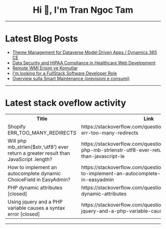 <h1 align="center">Hi 👋, I'm Tran Ngoc Tam</h1>

---

# Latest Blog Posts 
<!-- BLOG-POST-LIST:START -->
- [Theme Management for Dataverse Model Driven Apps / Dynamics 365 CE](https://dev.to/_neronotte/theme-management-for-dataverse-model-driven-apps-dynamics-365-ce-2f89)
- [Data Security and HIPAA Compliance in Healthcare Web Development](https://dev.to/robertadler/data-security-and-hipaa-compliance-in-healthcare-web-development-1jdh)
- [Remote WMI Erişim ve Komutlar](https://dev.to/aciklab/remote-wmi-erisim-ve-komutlar-175i)
- [I&#39;m looking for a FullStack Software Developer Role](https://dev.to/sankar_puvvada/im-looking-for-a-fullstack-software-developer-role-4290)
- [Overview sulla Smart Maintenance &lpar;previsioni e consumi&rpar;](https://dev.to/corradofacchini/overview-sulla-smart-maintenance-previsioni-e-consumi-335b)
<!-- BLOG-POST-LIST:END -->

---

# Latest stack oveflow activity
<table>
  <tr><th>Title</th><th>Link</th></tr>
  <!-- STACKOVERFLOW:START --><tr><td>Shopify ERR_TOO_MANY_REDIRECTS</td><td>https://stackoverflow.com/questions/79118261/shopify-err-too-many-redirects</td></tr><tr><td>Will php mb_strlen&lpar;$str,‘utf8’&rpar; ever return a greater result than JavaScript .length?</td><td>https://stackoverflow.com/questions/79118046/will-php-mb-strlenstr-utf8-ever-return-a-greater-result-than-javascript-le</td></tr><tr><td>How to implement an autocomplete dynamic ChoiceField in EasyAdmin?</td><td>https://stackoverflow.com/questions/79117955/how-to-implement-an-autocomplete-dynamic-choicefield-in-easyadmin</td></tr><tr><td>PHP dynamic attributes [closed]</td><td>https://stackoverflow.com/questions/79117800/php-dynamic-attributes</td></tr><tr><td>Using jquery and a PHP variable causes a syntax error [closed]</td><td>https://stackoverflow.com/questions/79117741/using-jquery-and-a-php-variable-causes-a-syntax-error</td></tr><!-- STACKOVERFLOW:END -->
</table>

---


